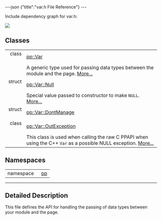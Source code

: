 ---json {"title":"var.h File Reference"} ---

Include dependency graph for var.h:

![](/docs/native-client/pepper_dev/cpp/var_8h__incl.png)

Classes
-------

<table><tbody><tr class="odd"><td style="text-align: right;">class  </td><td><a href="/docs/native-client/pepper_dev/cpp/classpp_1_1_var/" class="el">pp::Var</a></td></tr><tr class="even"><td style="text-align: right;"> </td><td>A generic type used for passing data types between the module and the page. <a href="/docs/native-client/pepper_dev/cpp/classpp_1_1_var#details">More...</a><br />
</td></tr><tr class="odd"><td style="text-align: right;">struct  </td><td><a href="/docs/native-client/pepper_dev/cpp/structpp_1_1_var_1_1_null/" class="el">pp::Var::Null</a></td></tr><tr class="even"><td style="text-align: right;"> </td><td>Special value passed to constructor to make <code>NULL</code>. <a href="/docs/native-client/pepper_dev/cpp/structpp_1_1_var_1_1_null#details">More...</a><br />
</td></tr><tr class="odd"><td style="text-align: right;">struct  </td><td><a href="/docs/native-client/pepper_dev/cpp/structpp_1_1_var_1_1_dont_manage/" class="el">pp::Var::DontManage</a></td></tr><tr class="even"><td style="text-align: right;">class  </td><td><a href="/docs/native-client/pepper_dev/cpp/classpp_1_1_var_1_1_out_exception/" class="el">pp::Var::OutException</a></td></tr><tr class="odd"><td style="text-align: right;"> </td><td>This class is used when calling the raw C PPAPI when using the C++ <code>Var</code> as a possible NULL exception. <a href="/docs/native-client/pepper_dev/cpp/classpp_1_1_var_1_1_out_exception#details">More...</a><br />
</td></tr></tbody></table>

Namespaces
----------

<table><tbody><tr class="odd"><td style="text-align: right;">namespace  </td><td><a href="/docs/native-client/pepper_dev/cpp/namespacepp/" class="el">pp</a></td></tr></tbody></table>

------------------------------------------------------------------------

<span id="details" class="anchor" style="margin: 0;"></span>

Detailed Description
--------------------

This file defines the API for handling the passing of data types between your module and the page.
